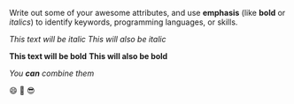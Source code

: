 Write out some of your awesome attributes, and use **emphasis** (like **bold** or *italics*) to identify keywords, programming languages, or skills. 

*This text will be italic*
_This will also be italic_

**This text will be bold**
__This will also be bold__

_You **can** combine them_

😄 🌲 😎
